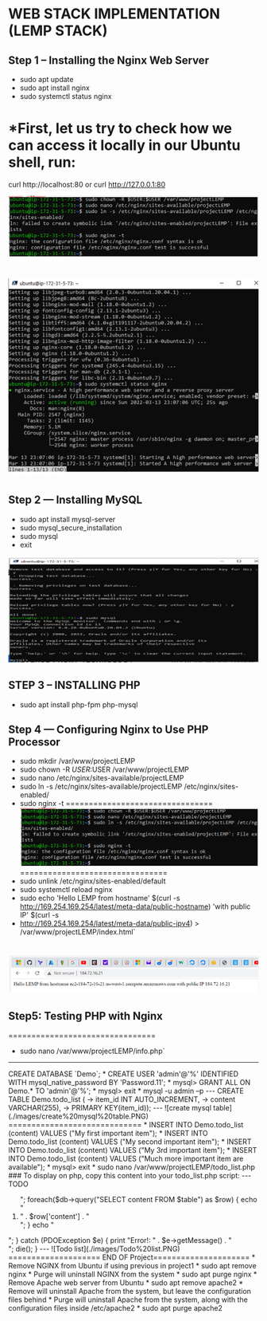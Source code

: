 # WEB STACK IMPLEMENTATION (LEMP STACK)

## Step 1 – Installing the Nginx Web Server

* sudo apt update
* sudo apt install nginx
* sudo systemctl status nginx

*First, let us try to check how we can access it locally in our Ubuntu shell, run:
==========================
curl http://localhost:80
or
curl http://127.0.0.1:80

![install nginx](./images/intalling%20nginx.PNG)

![nginx running](./images/nginx%20running.PNG)
==========================

## Step 2 — Installing MySQL
* sudo apt install mysql-server
* sudo mysql_secure_installation
* sudo mysql
* exit

![install mysql](./images/install%20mysql.PNG)

## STEP 3 – INSTALLING PHP
* sudo apt install php-fpm php-mysql

## Step 4 — Configuring Nginx to Use PHP Processor

* sudo mkdir /var/www/projectLEMP
* sudo chown -R $USER:$USER /var/www/projectLEMP
* sudo nano /etc/nginx/sites-available/projectLEMP
* sudo ln -s /etc/nginx/sites-available/projectLEMP /etc/nginx/sites-enabled/
* sudo nginx -t
================================
![install nginx ](./images/intalling%20nginx.PNG)
================================
* sudo unlink /etc/nginx/sites-enabled/default
* sudo systemctl reload nginx
* sudo echo 'Hello LEMP from hostname' $(curl -s http://169.254.169.254/latest/meta-data/public-hostname) 'with public IP' $(curl -s
* http://169.254.169.254/latest/meta-data/public-ipv4) > /var/www/projectLEMP/index.html`

![install nginx](./images/nginx%20install.PNG)
================================
## Step5: Testing PHP with Nginx
================================

* sudo nano /var/www/projectLEMP/info.php`
---
<?php
phpinfo();
sudo rm /var/www/your_domain/info.php
---
**For PHP 7: install libapache2-mod-php:

 sudo apt install libapache2-mod-php
================================
![Php running](./images/PHP%20running.PNG)
================================

## STEP6: RETRIEVING DATA FROM MYSQL DATABASE WITH PHP

* sudo mysql
* mysql> CREATE DATABASE `Demo`;
* CREATE USER 'admin'@'%' IDENTIFIED WITH mysql_native_password BY 'Password.11';
* mysql> GRANT ALL ON Demo.* TO 'admin'@'%';
* mysql> exit

* mysql -u admin –p
---
CREATE TABLE Demo.todo_list (
    -> item_id INT AUTO_INCREMENT,
    -> content VARCHAR(255),
    -> PRIMARY KEY(item_id));
---
![create mysql table](./images/create%20mysql%20table.PNG)
=============================

* INSERT INTO Demo.todo_list (content) VALUES ("My first important item");
* INSERT INTO Demo.todo_list (content) VALUES ("My second important item");
* INSERT INTO Demo.todo_list (content) VALUES ("My 3rd important item");
* INSERT INTO Demo.todo_list (content) VALUES ("Much more important item are available");
* mysql> exit
* sudo nano /var/www/projectLEMP/todo_list.php

### To display on php, copy this content into your todo_list.php script:
---
<?php
$user = "admin";
$password = "password.11";
$database = "Demo";
$table = "todo_list";

try {
    $db = new PDO("mysql:host=localhost;dbname=$database", $user, $password);
    echo "<h2>TODO</h2><ol>";
    foreach($db->query("SELECT content FROM $table") as $row) {
        echo "<li>" . $row['content'] . "</li>";
    }
    echo "</ol>";
    } catch (PDOException $e) {
        print "Error!: " . $e->getMessage() . "<br/>";
        die();
  }
---
![Todo list](./images/Todo%20list.PNG)

==================== END OF Project=====================

* Remove NGINX from Ubuntu if using previous in project1
* sudo apt remove nginx
* Purge will uninstall NGINX from the system
* sudo apt purge nginx
* Remove Apache web server from Ubuntu
* sudo apt remove apache2

* Remove will uninstall Apache from the system, but leave the configuration files behind
* Purge will uninstall Apache from the system, along with the configuration files inside /etc/apache2
* sudo apt purge apache2
